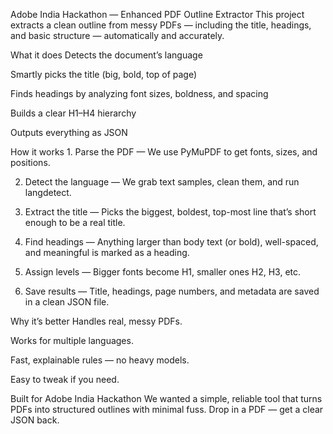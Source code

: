  Adobe India Hackathon — Enhanced PDF Outline Extractor
This project extracts a clean outline from messy PDFs — including the title, headings, and basic structure — automatically and accurately.

 What it does
Detects the document’s language

Smartly picks the title (big, bold, top of page)

Finds headings by analyzing font sizes, boldness, and spacing

Builds a clear H1–H4 hierarchy

Outputs everything as JSON

 How it works
1️. Parse the PDF — We use PyMuPDF to get fonts, sizes, and positions.

2. Detect the language — We grab text samples, clean them, and run langdetect.

3. Extract the title — Picks the biggest, boldest, top-most line that’s short enough to be a real title.

4. Find headings — Anything larger than body text (or bold), well-spaced, and meaningful is marked as a heading.

5. Assign levels — Bigger fonts become H1, smaller ones H2, H3, etc.

6. Save results — Title, headings, page numbers, and metadata are saved in a clean JSON file.

 Why it’s better
Handles real, messy PDFs.

Works for multiple languages.


Fast, explainable rules — no heavy models.

Easy to tweak if you need.

 Built for Adobe India Hackathon
We wanted a simple, reliable tool that turns PDFs into structured outlines with minimal fuss.
Drop in a PDF — get a clear JSON back.

